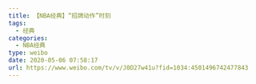 ```yaml
---
title: 【NBA经典】“招牌动作”时刻
tags:
  - 经典
categories:
  - NBA经典
type: weibo
date: 2020-05-06 07:58:17
url: https://www.weibo.com/tv/v/J0D27w41u?fid=1034:4501496742477843
---
```


<!-- more -->